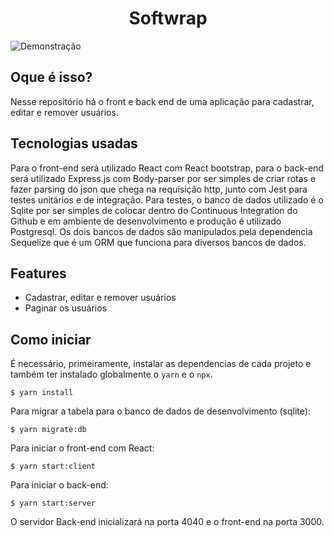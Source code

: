 <h1 align="center">Softwrap</h1>

![Demonstração](https://s3.gifyu.com/images/ezgif.com-gif-maker3c3d044c1fb8f568.gif)

## Oque é isso?
Nesse repositório há o front e back end de uma aplicação para cadastrar, editar e remover usuários. 

## Tecnologias usadas
Para o front-end será utilizado React com React bootstrap, para o back-end será utilizado Express.js com Body-parser por ser simples de criar rotas e fazer parsing do json que chega na requisição http, junto com Jest para testes unitários e de integração. Para testes, o banco de dados utilizado é o Sqlite por ser simples de colocar dentro do Continuous Integration do Github e em ambiente de desenvolvimento e produção é utilizado Postgresql. Os dois bancos de dados são manipulados pela dependencia Sequelize que é um ORM que funciona para diversos bancos de dados. 

## Features
- Cadastrar, editar e remover usuários 
- Paginar os usuários

## Como iniciar
É necessário, primeiramente, instalar as dependencias de cada projeto e também ter instalado globalmente o `yarn` e o `npx`.
```
$ yarn install
```
Para migrar a tabela para o banco de dados de desenvolvimento (sqlite):
```
$ yarn migrate:db
```
Para iniciar o front-end com React:
```
$ yarn start:client
```
Para iniciar o back-end:
```
$ yarn start:server
```
O servidor Back-end inicializará na porta 4040 e o front-end na porta 3000. 

